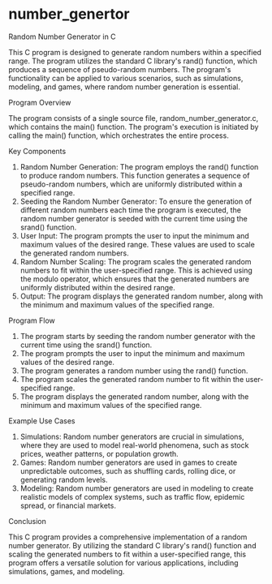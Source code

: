 # number_genertor
Random Number Generator in C

This C program is designed to generate random numbers within a specified range. The program utilizes the standard C library's rand() function, which produces a sequence of pseudo-random numbers. The program's functionality can be applied to various scenarios, such as simulations, modeling, and games, where random number generation is essential.

Program Overview

The program consists of a single source file, random_number_generator.c, which contains the main() function. The program's execution is initiated by calling the main() function, which orchestrates the entire process.

Key Components

1. Random Number Generation: The program employs the rand() function to produce random numbers. This function generates a sequence of pseudo-random numbers, which are uniformly distributed within a specified range.
2. Seeding the Random Number Generator: To ensure the generation of different random numbers each time the program is executed, the random number generator is seeded with the current time using the srand() function.
3. User Input: The program prompts the user to input the minimum and maximum values of the desired range. These values are used to scale the generated random numbers.
4. Random Number Scaling: The program scales the generated random numbers to fit within the user-specified range. This is achieved using the modulo operator, which ensures that the generated numbers are uniformly distributed within the desired range.
5. Output: The program displays the generated random number, along with the minimum and maximum values of the specified range.

Program Flow

1. The program starts by seeding the random number generator with the current time using the srand() function.
2. The program prompts the user to input the minimum and maximum values of the desired range.
3. The program generates a random number using the rand() function.
4. The program scales the generated random number to fit within the user-specified range.
5. The program displays the generated random number, along with the minimum and maximum values of the specified range.

Example Use Cases

1. Simulations: Random number generators are crucial in simulations, where they are used to model real-world phenomena, such as stock prices, weather patterns, or population growth.
2. Games: Random number generators are used in games to create unpredictable outcomes, such as shuffling cards, rolling dice, or generating random levels.
3. Modeling: Random number generators are used in modeling to create realistic models of complex systems, such as traffic flow, epidemic spread, or financial markets.

Conclusion

This C program provides a comprehensive implementation of a random number generator. By utilizing the standard C library's rand() function and scaling the generated numbers to fit within a user-specified range, this program offers a versatile solution for various applications, including simulations, games, and modeling.
